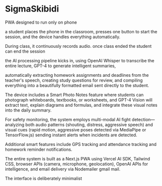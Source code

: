 # SigmaSkibidi

PWA designed to run only on phone

a student places the phone in the classroom, presses one button to start the session, and the device handles everything automatically. 

During class, it continuously records audio. once class ended the student can end the session

the AI processing pipeline kicks in, using OpenAI Whisper to transcribe the entire lecture, GPT-4 to generate intelligent summaries, 

automatically extracting homework assignments and deadlines from the teacher's speech, creating study questions for review, and compiling everything into a beautifully formatted email sent directly to the student. 

The device includes a Smart Photo Notes feature where students can photograph whiteboards, textbooks, or worksheets, and GPT-4 Vision will extract text, explain diagrams and formulas, and integrate these visual notes into the daily summary. 

For safety monitoring, the system employs multi-modal AI fight detection—analyzing both audio patterns (shouting, distress, aggressive speech) and visual cues (rapid motion, aggressive poses detected via MediaPipe or TensorFlow.js) sending instant alerts when incidents are detected. 

Additional smart features include GPS tracking and attendance tracking and homework reminder notifications. 

The entire system is built as a Next.js PWA using Vercel AI SDK, Tailwind CSS, browser APIs (camera, microphone, geolocation), OpenAI APIs for intelligence, and email delivery via Nodemailer gmail mail. 

The interface is deliberately minimalist
